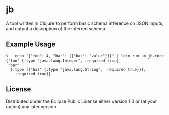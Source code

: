 # jb

A tool written in Clojure to perform basic schema inference on JSON inputs, and output a description of the inferred schema.

## Example Usage

```
$   echo '{"foo": 4, "bar": [{"baz": "value"}]}' | lein run -m jb.core
{"foo" {:type "java.lang.Integer", :required true},
 "bar"
  {:type [{"baz" {:type "java.lang.String", :required true}}],
    :required true}}
```

## License

Distributed under the Eclipse Public License either version 1.0 or (at
your option) any later version.
